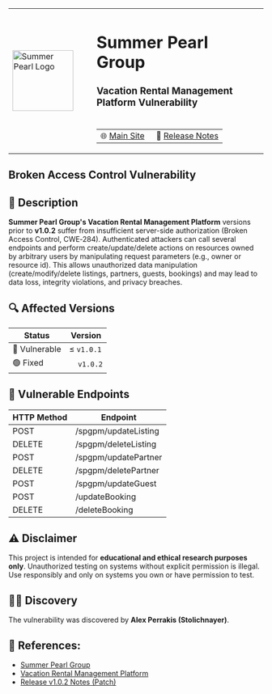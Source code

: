 <table>
  <tr>
    <td width="150" rowspan="2">
      <a href="https://summerpearlgroup.gr" target="_blank">
        <img src="https://github.com/Stolichnayer/Summer-Pearl-Group-IDOR-XSS/raw/main/logo.png" alt="Summer Pearl Logo" width="120"/>
      </a>
    </td>
    <td>
      <h1>Summer Pearl Group</h1>
      <h3>Vacation Rental Management Platform Vulnerability</h3>
    </td>
  </tr>
  <tr>
    <td>
      <table>
        <tr>
          <td>
            🌐 <a href="https://summerpearlgroup.gr" target="_blank">Main Site</span></a>
          </td>
          <td style="padding-left: 15px;">
            🚀 <a href="https://summerpearlgroup.gr/spgpm/releases" target="_blank">Release Notes</span></a>
          </td>
        </tr>
      </table>
    </td>
  </tr>
</table>

## Broken Access Control Vulnerability

## 📜 Description
**Summer Pearl Group's Vacation Rental Management Platform** versions prior to **v1.0.2** suffer from insufficient server-side authorization (Broken Access Control, CWE‑284). Authenticated attackers can call several endpoints and perform create/update/delete actions on resources owned by arbitrary users by manipulating request parameters (e.g., owner or resource id). This allows unauthorized data manipulation (create/modify/delete listings, partners, guests, bookings) and may lead to data loss, integrity violations, and privacy breaches.

## 🔍 Affected Versions

| Status       | Version         |
|--------------|-----------------|
| 🔴 Vulnerable | ≤ `v1.0.1`     |
| 🟢  Fixed     | &nbsp;&nbsp;&nbsp; `v1.0.2`        |


## :triangular_flag_on_post: Vulnerable Endpoints


| **HTTP Method**        | **Endpoint**     |
|---------------|--------------|
| POST  | /spgpm/updateListing |
| DELETE  | /spgpm/deleteListing |
| POST | /spgpm/updatePartner |
| DELETE | /spgpm/deletePartner |
| POST  |/spgpm/updateGuest |
| POST | /updateBooking |
| DELETE  |/deleteBooking |

## ⚠️ Disclaimer
This project is intended for **educational and ethical research purposes only**. Unauthorized testing on systems without explicit permission is illegal. Use responsibly and only on systems you own or have permission to test.

## 🧑‍💻 Discovery
The vulnerability was discovered by **Alex Perrakis (Stolichnayer)**.

## 🔗 **References:**
- [Summer Pearl Group](https://summerpearlgroup.gr/spgpm/portal)
- [Vacation Rental Management Platform](https://summerpearlgroup.gr/spgpm/login)
- [Release v1.0.2 Notes (Patch)](https://summerpearlgroup.gr/spgpm/releases)

